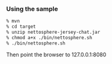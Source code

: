 ### Using the sample


```bash
% mvn 
% cd target
% unzip nettosphere-jersey-chat.jar
% chmod a+x ./bin/nettosphere.sh
% ./bin/nettosphere.sh
```
Then point the browser to 127.0.0.1:8080

